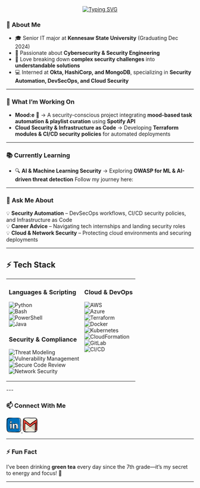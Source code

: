 <div style="text-align: center;">
  <a href="https://git.io/typing-svg"><img src="https://readme-typing-svg.demolab.com?font=Special+Elite&weight=500&pause=1000&color=00FF00&background=0E0E0D00&center=true&vCenter=true&width=435&lines=Hello+%F0%9F%91%8B%F0%9F%8F%BD;I'm+Lily+%E2%9C%A8;Welcome+to+my+profile+;Security+Engineer;AI+Enthusiast+;Student" alt="Typing SVG" /></a>
</div>

### 🌱 **About Me**
- 🎓 Senior IT major at **Kennesaw State University** (Graduating Dec 2024)  
- 🔐 Passionate about **Cybersecurity & Security Engineering**  
- 🔧 Love breaking down **complex security challenges** into **understandable solutions**  
- 💻 Interned at **Okta, HashiCorp, and MongoDB**, specializing in **Security Automation, DevSecOps, and Cloud Security**  

---

### 🚀 **What I’m Working On**  
- **Mood:e** 🎵 → A security-conscious project integrating **mood-based task automation & playlist curation** using **Spotify API**  
- **Cloud Security & Infrastructure as Code** → Developing **Terraform modules & CI/CD security policies** for automated deployments  

---

### 📚 **Currently Learning**  
- 🔍 **AI & Machine Learning Security** → Exploring **OWASP for ML & AI-driven threat detection** Follow my journey here: 
 

---

### 🤔 **Ask Me About**  
💡 **Security Automation** – DevSecOps workflows, CI/CD security policies, and Infrastructure as Code  
💡 **Career Advice** – Navigating tech internships and landing security roles  
💡 **Cloud & Network Security** – Protecting cloud environments and securing deployments  

---

## ⚡ **Tech Stack**  

<table>
<tr>
<td valign="top">

### **Languages & Scripting**  
![Python](https://img.shields.io/badge/Python-3776AB?style=for-the-badge&logo=python&logoColor=white)  
![Bash](https://img.shields.io/badge/Bash-121011?style=for-the-badge&logo=gnu-bash&logoColor=white)  
![PowerShell](https://img.shields.io/badge/PowerShell-5391FE?style=for-the-badge&logo=powershell&logoColor=white)  
![Java](https://img.shields.io/badge/Java-ED8B00?style=for-the-badge&logo=java&logoColor=white)  

### **Security & Compliance**  
![Threat Modeling](https://img.shields.io/badge/Threat%20Modeling-5C2D91?style=for-the-badge&logo=microsoft&logoColor=white)  
![Vulnerability Management](https://img.shields.io/badge/Vulnerability%20Management-F24F23?style=for-the-badge&logo=security&logoColor=white)  
![Secure Code Review](https://img.shields.io/badge/Secure%20Code%20Review-0A66C2?style=for-the-badge&logo=github&logoColor=white)  
![Network Security](https://img.shields.io/badge/Network%20Security-00599C?style=for-the-badge&logo=cisco&logoColor=white)  

</td>
<td valign="top">

### **Cloud & DevOps**  
![AWS](https://img.shields.io/badge/AWS-232F3E?style=for-the-badge&logo=amazon-aws&logoColor=white)  
![Azure](https://img.shields.io/badge/Azure-0078D4?style=for-the-badge&logo=microsoft-azure&logoColor=white)  
![Terraform](https://img.shields.io/badge/Terraform-623CE4?style=for-the-badge&logo=terraform&logoColor=white)  
![Docker](https://img.shields.io/badge/Docker-2496ED?style=for-the-badge&logo=docker&logoColor=white)  
![Kubernetes](https://img.shields.io/badge/Kubernetes-326CE5?style=for-the-badge&logo=kubernetes&logoColor=white)  
![CloudFormation](https://img.shields.io/badge/AWS%20CloudFormation-FF9900?style=for-the-badge&logo=amazon-aws&logoColor=white)  
![GitLab](https://img.shields.io/badge/GitLab-FCA121?style=for-the-badge&logo=gitlab&logoColor=white)  
![CI/CD](https://img.shields.io/badge/CI/CD-0A66C2?style=for-the-badge&logo=githubactions&logoColor=white)  

</td>
</tr>
</table>
---

### 📫 **Connect With Me**  
<a href="https://linkedin.com/in/lilymatos">
  <img src="https://github.com/lilymatos25/lilymatos25/raw/main/media/1727490_linkedin_social%20media_job_network_icon.svg" alt="LinkedIn" width="40" height="40">
</a>

<a href="mailto:lilymatos.pro@gmail.com">
  <img src="https://github.com/lilymatos25/lilymatos25/raw/main/media/Social%20Media%20Icons.svg" alt="Email" width="40" height="40">
</a>  

---

### ⚡ **Fun Fact**  
I’ve been drinking **green tea** every day since the 7th grade—it’s my secret to energy and focus! 🍵  

---
